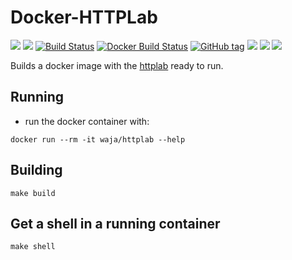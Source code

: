 # Docker-HTTPLab

[![](https://images.microbadger.com/badges/version/waja/httplab.svg)](https://hub.docker.com/r/waja/httplab/)
[![](https://images.microbadger.com/badges/image/waja/httplab.svg)](https://hub.docker.com/r/waja/httplab/)
[![Build Status](https://travis-ci.org/Cyconet/docker-httplab.svg?branch=development)](https://travis-ci.org/Cyconet/docker-httplab)
[![Docker Build Status](https://img.shields.io/docker/build/waja/httplab.svg)](https://hub.docker.com/r/waja/httplab/)
[![GitHub tag](https://img.shields.io/github/tag/Cyconet/docker-httplab.svg)](https://github.com/Cyconet/docker-httplab/tags)
[![](https://img.shields.io/docker/pulls/waja/httplab.svg)](https://hub.docker.com/r/waja/httplab/)
[![](https://img.shields.io/docker/stars/waja/httplab.svg)](https://hub.docker.com/r/waja/httplab/)
[![](https://img.shields.io/docker/automated/waja/httplab.svg)](https://hub.docker.com/r/waja/httplab/)

Builds a docker image with the [httplab](https://github.com/gchaincl/httplab) ready to run.

Running
-------

- run the docker container with:

```
docker run --rm -it waja/httplab --help 
```

Building
--------

```
make build
```

Get a shell in a running container
----------------------------------

```
make shell
```
